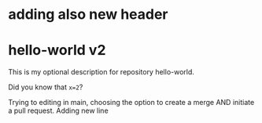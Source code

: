 # adding also new header
# hello-world v2
This is my optional description for repository hello-world.

Did you know that `x=2`?

Trying to editing in main, choosing the option to create a merge AND initiate a pull request.
Adding new line
